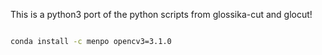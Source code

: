 This is a python3 port of the python scripts from glossika-cut and glocut!


```bash

conda install -c menpo opencv3=3.1.0

```